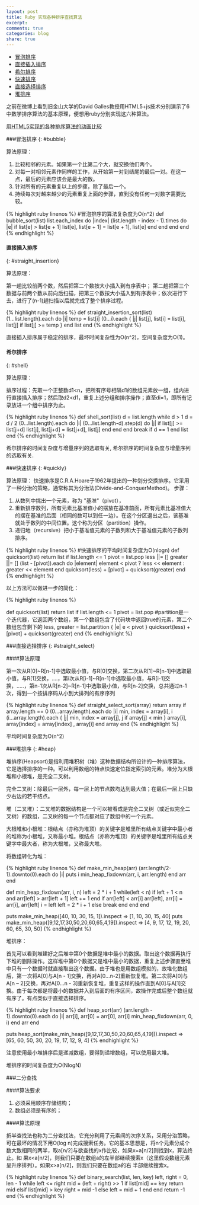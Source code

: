 ```yaml
---
layout: post
title: Ruby 实现各种排序查找算法
excerpt:
comments: true
categories: blog
share: true
---
```


* [冒泡排序](#bubble)
* [直接插入排序](#straight_insertion)
* [希尔排序](#shell)
* [快速排序](#quickly)
* [直接选择排序](#straight_select)
* [堆排序](#heap)

之前在微博上看到旧金山大学的David Galles教授用HTML5+js技术分别演示了6中数学排序算法的基本原理，便想用ruby分别实现这六种算法。

[用HTML5实现的各种排序算法的动画比较](http://www.webhek.com/misc/comparison-sort/)

###冒泡排序
{: #bubble}

算法原理：

1. 比较相邻的元素。如果第一个比第二个大，就交换他们两个。
2. 对每一对相邻元素作同样的工作，从开始第一对到结尾的最后一对。在这一点，最后的元素应该会是最大的数。
3. 针对所有的元素重复以上的步骤，除了最后一个。
4. 持续每次对越来越少的元素重复上面的步骤，直到没有任何一对数字需要比较。

{% highlight ruby linenos %}
#冒泡排序的算法复杂度为O(n^2)
def bubble_sort(list)
    list.each_index do |index|
        (list.length - index - 1).times do |e|
            if list[e] > list[e + 1]
                list[e], list[e + 1] = list[e + 1], list[e]
            end
        end
    end
end
{% endhighlight %}

#### 直接插入排序
{: #straight_insertion}

算法原理：

第一趟比较前两个数，然后把第二个数按大小插入到有序表中； 第二趟把第三个数据与前两个数从前向后扫描，把第三个数按大小插入到有序表中；依次进行下去，进行了(n-1)趟扫描以后就完成了整个排序过程。

{% highlight ruby linenos %}
def straight_insertion_sort(list)
  (1...list.length).each do |i|
    temp = list[i]
    (0...i).each { |j| list[j], list[i] = list[i], list[j] if list[j] >= temp }
  end
  list
end
{% endhighlight %}

直接插入排序属于稳定的排序，最坏时间复杂性为O(n^2)，空间复杂度为O(1)。

#### 希尔排序
{: #shell}

算法原理：

排序过程：先取一个正整数d1<n，把所有序号相隔d1的数组元素放一组，组内进行直接插入排序；然后取d2<d1，重复上述分组和排序操作；直至di=1，即所有记录放进一个组中排序为止。

{% highlight ruby linenos %}
def shell_sort(list)
  d = list.length
  while d > 1
    d = d / 2
   (0...list.length).each do |i|
    (0...list.length-d).step(d) do |j|
     if list[j] >= list[j+d]
      list[j], list[j+d] = list[j+d], list[j]
     end
    end
   end
    break if d == 1
  end
  list
end
{% endhighlight %}

希尔排序的时间复杂度与增量序列的选取有关, 希尔排序的时间复杂度与增量序列的选取有关.

###快速排序
{: #quickly}

算法原理：
快速排序是C.R.A.Hoare于1962年提出的一种划分交换排序。它采用了一种分治的策略，通常称其为分治法(Divide-and-ConquerMethod)。
步骤：

1. 从数列中挑出一个元素，称为 "基准"（pivot），
2. 重新排序数列，所有元素比基准值小的摆放在基准前面，所有元素比基准值大的摆在基准的后面（相同的数可以到任一边）。在这个分区退出之后，该基准就处于数列的中间位置。这个称为分区（partition）操作。
3. 递归地（recursive）把小于基准值元素的子数列和大于基准值元素的子数列排序。

{% highlight ruby linenos %}
#快速排序的平均时间复杂度为O(nlogn)
def quicksort(list)
    return list if list.length <= 1
    pivot = list.pop
    less    ||= []
    greater ||= []
    (list - [pivot]).each do |element|
        element < pivot ? less << element : greater << element
    end
    quicksort(less) + [pivot] + quicksort(greater)
end
{% endhighlight %}

以上方法可以做进一步的简化：

{% highlight ruby linenos %}

def quicksort(list)
    return list if list.length <= 1
    pivot = list.pop
    #partition是一个迭代器，它返回两个数组，第一个数组包含了代码块中返回true的元素，第二个数组包含剩下的
    less, greater = list.partition { |e| e < pivot }
    quicksort(less) + [pivot] + quicksort(greater)
end
{% endhighlight %}

###直接选择排序
{: #straight_select}

####算法原理

第一次从R[0]~R[n-1]中选取最小值，与R[0]交换，第二次从R[1]~R[n-1]中选取最小值，与R[1]交换，....，第i次从R[i-1]~R[n-1]中选取最小值，与R[i-1]交换，.....，第n-1次从R[n-2]~R[n-1]中选取最小值，与R[n-2]交换，总共通过n-1次，得到一个按排序码从小到大排列的有序序列

{% highlight ruby linenos %}
def straight_select_sort(array)
  return array if array.length == 0
  (0...array.length).each do |i|
    min, index = array[i], i
    (i...array.length).each { |j| min, index = array[j], j if array[j] < min }
    array[i], array[index] = array[index] , array[i]
  end
  array
end
{% endhighlight %}

平均时间复杂度为O(n^2)

###堆排序
{: #heap}

堆排序(Heapsort)是指利用堆积树（堆）这种数据结构所设计的一种排序算法，它是选择排序的一种。可以利用数组的特点快速定位指定索引的元素。堆分为大根堆和小根堆，是完全二叉树。

完全二叉树：除最后一层外，每一层上的节点数均达到最大值；在最后一层上只缺少右边的若干结点。

堆（二叉堆）：二叉堆的数据结构是一个可以被看成是完全二叉树（或近似完全二叉树）的数组，二叉树的每一个节点都对应了数组中的一个元素。

大根堆和小根堆：根结点（亦称为堆顶）的关键字是堆里所有结点关键字中最小者的堆称为小根堆，又称最小堆。根结点（亦称为堆顶）的关键字是堆里所有结点关键字中最大者，称为大根堆，又称最大堆。

将数组转化为堆：

{% highlight ruby linenos %}
def make_min_heap(arr)
   (arr.length/2-1).downto(0).each do |i|
     puts i
     min_heap_fixdown(arr, i, arr.length)
   end
   arr
end

def min_heap_fixdown(arr, i, n)
   left = 2 * i + 1
   while(left < n)
     if left + 1 < n and arr[left] > arr[left + 1]
       left += 1
     end
     if arr[left] < arr[i]
      arr[left], arr[i] = arr[i], arr[left]
      i = left
      left = 2 * i + 1
     else
      break
     end
   end
end

puts make_min_heap([40, 10, 30, 15, 1]).inspect => [1, 10, 30, 15, 40]
puts make_min_heap([9,12,17,30,50,20,60,65,4,19]).inspect => [4, 9, 17, 12, 19, 20, 60, 65, 30, 50]
{% endhighlight %}

堆排序：

首先可以看到堆建好之后堆中第0个数据是堆中最小的数据。取出这个数据再执行下堆的删除操作。这样堆中第0个数据又是堆中最小的数据，重复上述步骤直至堆中只有一个数据时就直接取出这个数据。由于堆也是用数组模拟的，故堆化数组后，第一次将A[0]与A[n - 1]交换，再对A[0…n-2]重新恢复堆。第二次将A[0]与A[n – 2]交换，再对A[0…n - 3]重新恢复堆，重复这样的操作直到A[0]与A[1]交换。由于每次都是将最小的数据并入到后面的有序区间，故操作完成后整个数组就有序了。有点类似于直接选择排序。

{% highlight ruby linenos %}
def heap_sort(arr)
   (arr.length - 1).downto(0).each do |i|
     arr[i], arr[0] = arr[0], arr[i]
     min_heap_fixdown(arr, 0, i)
   end
   arr
end

puts heap_sort(make_min_heap([9,12,17,30,50,20,60,65,4,19])).inspect => [65, 60, 50, 30, 20, 19, 17, 12, 9, 4]
{% endhighlight %}

注意使用最小堆排序后是递减数组，要得到递增数组，可以使用最大堆。

堆排序的时间复杂度为O(NlogN)

###二分查找

####算法要求

1. 必须采用顺序存储结构；
2. 数组必须是有序的；

####算法原理

折半查找法也称为二分查找法，它充分利用了元素间的次序关系，采用分治策略，可在最坏的情况下用O(log n)完成搜索任务。它的基本思想是，将n个元素分成个数大致相同的两半，取a[n/2]与欲查找的x作比较，如果x=a[n/2]则找到x，算法终止。如 果x<a[n/2]，则我们只要在数组a的左半部继续搜索x（这里假设数组元素呈升序排列）。如果x>a[n/2]，则我们只要在数组a的右 半部继续搜索x。

{% highlight ruby linenos %}
def binary_search(list, len, key)
    left, right = 0, len - 1
    while left <= right
        mid = (left + right) >> 1
        if list[mid] == key
            return mid
        elsif list[mid] > key
            right = mid -1
        else
            left = mid + 1
        end
    end
    return -1
end
{% endhighlight %}